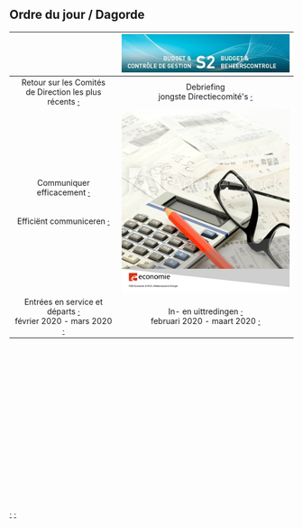 <link rel="stylesheet" href="S2.css">
<link rel="stylesheet" href="foghorn2.css">

## Ordre du jour / Dagorde

| &nbsp; | ![](header.jpg) |
| :---: | :---: |
|  Retour sur les Comités<br>de Direction les plus récents [&middot;]() | Debriefing<br>jongste Directiecomité's [&middot;]() |
| Communiquer efficacement [&middot;]()<br>&nbsp;<br>&nbsp;<br>Efficiënt communiceren [&middot;]() | ![](Commu_S2.png) |
| Entrées en service et départs [&middot;]()<br>février 2020 - mars 2020 [&middot;]() | In- en uittredingen [&middot;]()<br>februari 2020 - maart 2020 [&middot;]() |

&nbsp;  
&nbsp;  
&nbsp;  
&nbsp;  
&nbsp;  
&nbsp;  
&nbsp;  
&nbsp;  
&nbsp;  
&nbsp;  
&nbsp;  
&nbsp;  
&nbsp;  
&nbsp;  
&nbsp;  
&nbsp;  
&nbsp;  
[&middot;](Maria_Eugenia_Bardaro_FR.md) [&middot;](Maria_Eugenia_Bardaro_NL.md)

